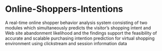 # Online-Shoppers-Intentions
A real-time online shopper behavior analysis system consisting of two modules which simultaneously predicts the visitor’s shopping intent and Web site abandonment likelihood and the findings support the feasibility of accurate and scalable purchasing intention prediction for virtual shopping environment using clickstream and session information data
